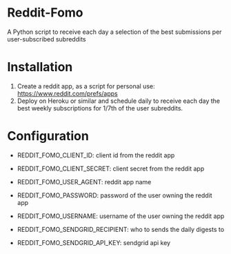 # Reddit-Fomo

A Python script to receive each day a selection of the best submissions per user-subscribed subreddits


# Installation

1. Create a reddit app, as a script for personal use: https://www.reddit.com/prefs/apps
2. Deploy on Heroku or similar and schedule daily to receive each day the best weekly subscriptions for 1/7th of the user subreddits.



# Configuration

* REDDIT_FOMO_CLIENT_ID: client id from the reddit app
* REDDIT_FOMO_CLIENT_SECRET: client secret from the reddit app
* REDDIT_FOMO_USER_AGENT: reddit app name
* REDDIT_FOMO_PASSWORD: password of the user owning the reddit app
* REDDIT_FOMO_USERNAME: username of the user owning the reddit app


* REDDIT_FOMO_SENDGRID_RECIPIENT: who to sends the daily digests to
* REDDIT_FOMO_SENDGRID_API_KEY: sendgrid api key



